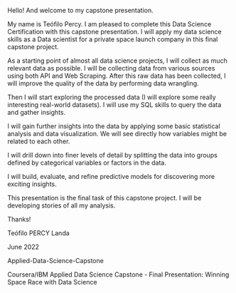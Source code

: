 Hello! And welcome to my capstone presentation.  

My name is Teófilo Percy. I am pleased to complete this Data Science Certification with this capstone presentation. I will apply my data science skills as a Data scientist for a private space launch company in this final capstone project.

As a starting point of almost all data science projects, I will collect as much relevant data as possible. I will be collecting data from various sources using both API and Web Scraping. After this raw data has been collected, I will improve the quality of the data by performing data wrangling.

Then I will start exploring the processed data (I will explore some really interesting real-world datasets). I will use my SQL skills to query the data and gather insights.

I will gain further insights into the data by applying some basic statistical analysis and data visualization. We will see directly how variables might be related to each other.

I will drill down into finer levels of detail by splitting the data into groups defined by categorical variables or factors in the data.  

I will build, evaluate, and refine predictive models for discovering more exciting insights. 

This presentation is the final task of this capstone project. I will be developing stories of all my analysis.

Thanks!

Teófilo PERCY Landa

June 2022

Applied-Data-Science-Capstone

Coursera/IBM Applied Data Science Capstone - Final Presentation: Winning Space Race with Data Science

